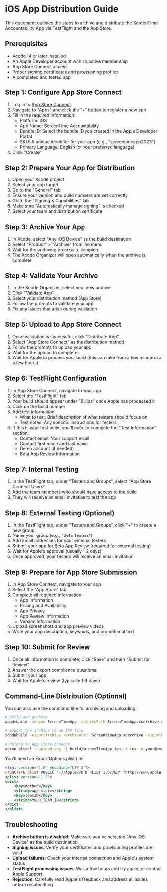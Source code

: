 # iOS App Distribution Guide

This document outlines the steps to archive and distribute the ScreenTime Accountability App via TestFlight and the App Store.

## Prerequisites

- Xcode 14 or later installed
- An Apple Developer account with an active membership
- App Store Connect access
- Proper signing certificates and provisioning profiles
- A completed and tested app

## Step 1: Configure App Store Connect

1. Log in to [App Store Connect](https://appstoreconnect.apple.com/)
2. Navigate to "Apps" and click the "+" button to register a new app
3. Fill in the required information:
   - Platform: iOS
   - App Name: ScreenTime Accountability
   - Bundle ID: Select the bundle ID you created in the Apple Developer Portal
   - SKU: A unique identifier for your app (e.g., "screentimeapp2023")
   - Primary Language: English (or your preferred language)
4. Click "Create"

## Step 2: Prepare Your App for Distribution

1. Open your Xcode project
2. Select your app target
3. Go to the "General" tab
4. Ensure your version and build numbers are set correctly
5. Go to the "Signing & Capabilities" tab
6. Make sure "Automatically manage signing" is checked
7. Select your team and distribution certificate

## Step 3: Archive Your App

1. In Xcode, select "Any iOS Device" as the build destination
2. Select "Product" > "Archive" from the menu
3. Wait for the archiving process to complete
4. The Xcode Organizer will open automatically when the archive is complete

## Step 4: Validate Your Archive

1. In the Xcode Organizer, select your new archive
2. Click "Validate App"
3. Select your distribution method (App Store)
4. Follow the prompts to validate your app
5. Fix any issues that arise during validation

## Step 5: Upload to App Store Connect

1. Once validation is successful, click "Distribute App"
2. Select "App Store Connect" as the distribution method
3. Follow the prompts to upload your app
4. Wait for the upload to complete
5. Wait for Apple to process your build (this can take from a few minutes to a few hours)

## Step 6: TestFlight Configuration

1. In App Store Connect, navigate to your app
2. Select the "TestFlight" tab
3. Your build should appear under "Builds" once Apple has processed it
4. Click on the build number
5. Add test information:
   - What to test: Brief description of what testers should focus on
   - Test notes: Any specific instructions for testers
6. If this is your first build, you'll need to complete the "Test Information" section:
   - Contact email: Your support email
   - Contact first name and last name
   - Demo account (if needed)
   - Beta App Review Information

## Step 7: Internal Testing

1. In the TestFlight tab, under "Testers and Groups", select "App Store Connect Users"
2. Add the team members who should have access to the build
3. They will receive an email invitation to test the app

## Step 8: External Testing (Optional)

1. In the TestFlight tab, under "Testers and Groups", click "+" to create a new group
2. Name your group (e.g., "Beta Testers")
3. Add email addresses for your external testers
4. Submit your app for Beta App Review (required for external testing)
5. Wait for Apple's approval (usually 1-2 days)
6. Once approved, your testers will receive an email invitation

## Step 9: Prepare for App Store Submission

1. In App Store Connect, navigate to your app
2. Select the "App Store" tab
3. Complete all required information:
   - App Information
   - Pricing and Availability
   - App Privacy
   - App Review Information
   - Version Information
4. Upload screenshots and app preview videos
5. Write your app description, keywords, and promotional text

## Step 10: Submit for Review

1. Once all information is complete, click "Save" and then "Submit for Review"
2. Answer the export compliance questions
3. Submit your app
4. Wait for Apple's review (typically 1-3 days)

## Command-Line Distribution (Optional)

You can also use the command line for archiving and uploading:

```bash
# Build and archive
xcodebuild -scheme ScreenTimeApp -archivePath ScreenTimeApp.xcarchive archive

# Export the archive to an IPA file
xcodebuild -exportArchive -archivePath ScreenTimeApp.xcarchive -exportPath ./build -exportOptionsPlist ExportOptions.plist

# Upload to App Store Connect
xcrun altool --upload-app -f build/ScreenTimeApp.ipa -t ios -u your@email.com -p app-specific-password
```

You'll need an ExportOptions.plist file:

```xml
<?xml version="1.0" encoding="UTF-8"?>
<!DOCTYPE plist PUBLIC "-//Apple//DTD PLIST 1.0//EN" "http://www.apple.com/DTDs/PropertyList-1.0.dtd">
<plist version="1.0">
<dict>
    <key>method</key>
    <string>app-store</string>
    <key>teamID</key>
    <string>YOUR_TEAM_ID</string>
</dict>
</plist>
```

## Troubleshooting

- **Archive button is disabled**: Make sure you've selected "Any iOS Device" as the build destination
- **Signing issues**: Verify your certificates and provisioning profiles are valid
- **Upload failures**: Check your internet connection and Apple's system status
- **TestFlight processing issues**: Wait a few hours and try again, or contact Apple Support
- **Rejection**: Carefully read Apple's feedback and address all issues before resubmitting
